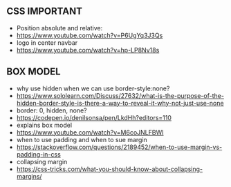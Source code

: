 ## CSS IMPORTANT 

- Position absolute and relative:
- https://www.youtube.com/watch?v=P6UgYq3J3Qs
- logo in center navbar
- https://www.youtube.com/watch?v=hp-LP8Nv18s


## BOX MODEL
- why use hidden when we can use border-style:none?
- https://www.sololearn.com/Discuss/27632/what-is-the-purpose-of-the-hidden-border-style-is-there-a-way-to-reveal-it-why-not-just-use-none
- border: 0, hidden, none?
- https://codepen.io/denilsonsa/pen/LkdHh?editors=110
- explains box model
- https://www.youtube.com/watch?v=M6coJNLFBWI
- when to use padding and when to sue margin
- https://stackoverflow.com/questions/2189452/when-to-use-margin-vs-padding-in-css
- collapsing margin
- https://css-tricks.com/what-you-should-know-about-collapsing-margins/
